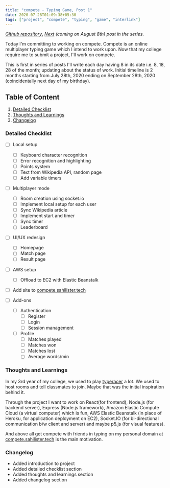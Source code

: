 ```yaml
---
title: "compete - Typing Game, Post 1"
date: 2020-07-28T01:09:38+05:30
tags: ["project", "compete", "typing", "game", "interlink"]
---
```


 _[Github repository](https://github.com/sahilister/compete)_, 
 _[Next]() (coming on August 8th) post in the series._


Today I'm committing to working on compete. Compete is an online multiplayer typing 
game which I intend to work upon. Now that my college require me to submit a project, 
I'll work on compete.

This is first in series of posts I'll write each day having 8 in its date i.e. 8, 18, 28 of the month; updating about the status 
of work. Initial timeline is 2 months starting from July 28th, 2020 ending on September 
28th, 2020 (coincidentally next day of my birthday).

## Table of Content

1. [Detailed Checklist](#detailed-checklist)
2. [Thoughts and Learnings](#thoughts-and-learnings)
3. [Changelog](#changelog)

### Detailed Checklist

- [ ] Local setup
	- [ ] Keyboard character recognition
	- [ ] Error recognition and highlighting	
	- [ ] Points system
	- [ ] Text from Wikipedia API, random page
	- [ ] Add variable timers

- [ ] Multiplayer mode
	- [ ] Room creation using socket.io
	- [ ] Implement local setup for each user
	- [ ] Sync Wikipedia article
	- [ ] Implement start and timer
	- [ ] Sync timer
	- [ ] Leaderboard

- [ ] UI/UX redesign
	- [ ] Homepage
	- [ ] Match page
	- [ ] Result page

- [ ] AWS setup
	- [ ] Offload to EC2 with Elastic Beanstalk

- [ ] Add site to [compete.sahilister.tech]() 

- [ ] Add-ons
	- [ ] Authentication
		- [ ] Register
		- [ ] Login
		- [ ] Session management

	- [ ] Profile
		- [ ] Matches played
		- [ ] Matches won
		- [ ] Matches lost
		- [ ] Average words/min 

### Thoughts and Learnings

In my 3rd year of my college, we used to play 
[typeracer](https://play.typeracer.com/) a lot. We used to host rooms and tell 
classmates to join. Maybe that was the initial inspiration behind it. 

Through the 
project I want to work on React(for frontend), Node.js (for backend server), Express (Node.js framework), Amazon Elastic Compute 
Cloud (a virtual computer) which is fun, AWS Elastic Beanstalk (in place of Heroku, for application deployment on EC2), Socket.IO (for bi-directional communication b/w client and server) 
and maybe p5.js (for visual features).

And above all get compete with friends in typing on my personal domain at [compete.sahilister.tech]() is the main motivation. 

### Changelog

- Added introduction to project
- Added detailed checklist section
- Added thoughts and learnings section
- Added changelog section
